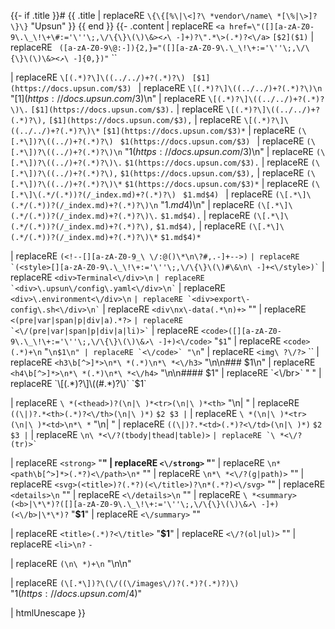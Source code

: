 {{- if .title }}# {{ .title | replaceRE `\{\{[%\|\<]?\ *vendor\/name\ *[\%|\>]?\}\}` "Upsun" }}
{{ end }}
{{- .content
| replaceRE `<a href=\"([][a-zA-Z0-9\.\_\!\+\#:='\''\;,\/\{\}\(\)\&><↗\ -]+)?\".*\>(.*)?<\/a>` `[$2]($1)`
| replaceRE ` ([a-zA-Z0-9\@:-]){2,}="([][a-zA-Z0-9\.\_\!\+:='\''\;,\/\{\}\(\)\&><↗\ -]{0,})"` ``

| replaceRE `\[(.*)?\]\((../../)+?(.*)?\) ` `[$1](https://docs.upsun.com/$3) `
| replaceRE `\[(.*)?\]\((../../)+?(.*)?\)\n` "[$1](https://docs.upsun.com/$3)\n"
| replaceRE `\[(.*)?\]\((../../)+?(.*)?\)\.` `[$1](https://docs.upsun.com/$3).`
| replaceRE `\[(.*)?\]\((../../)+?(.*)?\),` `[$1](https://docs.upsun.com/$3),`
| replaceRE `\[(.*)?\]\((../../)+?(.*)?\)\*` `[$1](https://docs.upsun.com/$3)*`
| replaceRE `(\[.*\])?\((../)+?(.*)?\) ` `$1(https://docs.upsun.com/$3) `
| replaceRE `(\[.*\])?\((../)+?(.*)?\)\n` "$1(https://docs.upsun.com/$3)\n"
| replaceRE `(\[.*\])?\((../)+?(.*)?\)\.` `$1(https://docs.upsun.com/$3).`
| replaceRE `(\[.*\])?\((../)+?(.*)?\),` `$1(https://docs.upsun.com/$3),`
| replaceRE `(\[.*\])?\((../)+?(.*)?\)\*` `$1(https://docs.upsun.com/$3)*`
| replaceRE `(\[.*\]\(.*/(.*))?(/_index.md)+?(.*)?\) ` `$1.md$4) `
| replaceRE `(\[.*\]\(.*/(.*))?(/_index.md)+?(.*)?\)\n` "$1.md$4)\n"
| replaceRE `(\[.*\]\(.*/(.*))?(/_index.md)+?(.*)?\)\.` `$1.md$4).`
| replaceRE `(\[.*\]\(.*/(.*))?(/_index.md)+?(.*)?\),` `$1.md$4),`
| replaceRE `(\[.*\]\(.*/(.*))?(/_index.md)+?(.*)?\)\*` `$1.md$4)*`

| replaceRE `(<!--[][a-zA-Z0-9_\ \/:@()\*\n\?#,.-]+-->)` ``
| replaceRE `(<style>[][a-zA-Z0-9\.\_\!\+:='\''\;,\/\{\}\(\)#\&\n\ -]+<\/style>)` ``
| replaceRE `<div>Terminal<\/div>\n` ``
| replaceRE `<div>\.upsun\/config\.yaml<\/div>\n` ``
| replaceRE `<div>\.environment<\/div>\n` ``
| replaceRE `<div>export\-config\.sh<\/div>\n` ``
| replaceRE `<div\nx\-data(.*\n)+>` ""
| replaceRE `<(pre|var|span|p|div|a).*?>` ``
| replaceRE `<\/(pre|var|span|p|div|a|li)>` ``
| replaceRE `<code>([][a-zA-Z0-9\.\_\!\+:='\''\;,\/\{\}\(\)\&↗\ -]+)<\/code>` "`$1`"
| replaceRE `<code>(.*)+\n` "```\n$1\n"
| replaceRE `<\/code>` "\n```"
| replaceRE `<img\ ?\/?>` ``
| replaceRE `<h3\b[^>]*>\n*\ *(.*)\n*\ *<\/h3>` "\n\n### $1\n"
| replaceRE `<h4\b[^>]*>\n*\ *(.*)\n*\ *<\/h4>` "\n\n#### $1"
| replaceRE `<\/br>` " "
| replaceRE `\[(.*)?\]\((#.*)?\)` `$1`

| replaceRE `\ *(<thead>)?(\n|\ )*<tr>(\n|\ )*<th>` "\n| <th>"
| replaceRE `((\|)?.*<th>(.*)?<\/th>(\n|\ )*)` `$2 $3 |`
| replaceRE `\ *(\n|\ )*<tr>(\n|\ )*<td>\n*\ *` "\n| <td>"
| replaceRE `((\|)?.*<td>(.*)?<\/td>(\n|\ )*)` `$2 $3 |`
| replaceRE `\n\ *<\/?(tbody|thead|table)>` ``
| replaceRE `\ *<\/?(tr)>` ``

| replaceRE `<strong>` "**"
| replaceRE `<\/strong>` "**"
| replaceRE `\n*<path\b[^>]*>(.*?)<\/path>\n*` ""
| replaceRE `\n*\ *<\/?(g|path)>` ""
| replaceRE `<svg>(<title>)?(.*?)(<\/title>)?\n*(.*?)<\/svg>` ""
| replaceRE `<details>\n` ""
| replaceRE `<\/details>\n` ""
| replaceRE `\ *<summary>(<b>|\*\*)?([][a-zA-Z0-9\.\_\!\+:='\''\;,\/\{\}\(\)\&↗\ -]+)(<\/b>|\*\*)?` "**$1**"
| replaceRE `<\/summary>` ""

| replaceRE `<title>(.*)?<\/title>` "**$1**"
| replaceRE `<\/?(ol|ul)>` ""
| replaceRE `<li>\n?` ` - `

| replaceRE `(\n\ *)+\n` "\n\n"

| replaceRE `(\[.*\])?\(\/((\/images\/)?(.*)?(.*)?)\)` "$1(https://docs.upsun.com/$4)"

| htmlUnescape
}}
